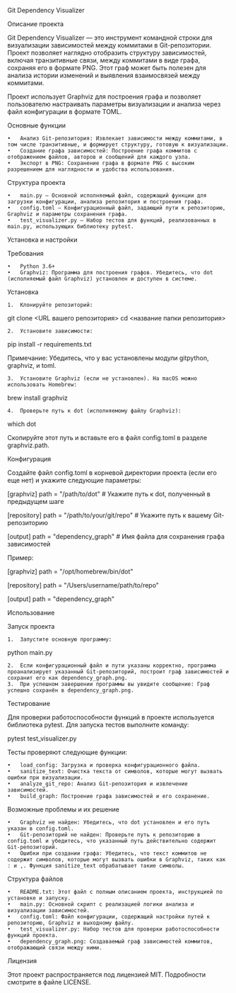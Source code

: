 Git Dependency Visualizer

Описание проекта

Git Dependency Visualizer — это инструмент командной строки для визуализации зависимостей между коммитами в Git-репозитории. Проект позволяет наглядно отобразить структуру зависимостей, включая транзитивные связи, между коммитами в виде графа, сохраняя его в формате PNG. Этот граф может быть полезен для анализа истории изменений и выявления взаимосвязей между коммитами.

Проект использует Graphviz для построения графа и позволяет пользователю настраивать параметры визуализации и анализа через файл конфигурации в формате TOML.

Основные функции

	•	Анализ Git-репозитория: Извлекает зависимости между коммитами, в том числе транзитивные, и формирует структуру, готовую к визуализации.
	•	Создание графа зависимостей: Построение графа коммитов с отображением файлов, авторов и сообщений для каждого узла.
	•	Экспорт в PNG: Сохранение графа в формате PNG с высоким разрешением для наглядности и удобства использования.

Структура проекта

	•	main.py — Основной исполняемый файл, содержащий функции для загрузки конфигурации, анализа репозитория и построения графа.
	•	config.toml — Конфигурационный файл, задающий пути к репозиторию, Graphviz и параметры сохранения графа.
	•	test_visualizer.py — Набор тестов для функций, реализованных в main.py, использующих библиотеку pytest.

Установка и настройки

Требования

	•	Python 3.6+
	•	Graphviz: Программа для построения графов. Убедитесь, что dot (исполняемый файл Graphviz) установлен и доступен в системе.

Установка

	1.	Клонируйте репозиторий:

git clone <URL вашего репозитория>
cd <название папки репозитория>


	2.	Установите зависимости:

pip install -r requirements.txt

Примечание: Убедитесь, что у вас установлены модули gitpython, graphviz, и toml.

	3.	Установите Graphviz (если не установлен). На macOS можно использовать Homebrew:

brew install graphviz


	4.	Проверьте путь к dot (исполняемому файлу Graphviz):

which dot

Скопируйте этот путь и вставьте его в файл config.toml в разделе graphviz.path.

Конфигурация

Создайте файл config.toml в корневой директории проекта (если его еще нет) и укажите следующие параметры:

[graphviz]
path = "/path/to/dot"  # Укажите путь к dot, полученный в предыдущем шаге

[repository]
path = "/path/to/your/git/repo"  # Укажите путь к вашему Git-репозиторию

[output]
path = "dependency_graph"  # Имя файла для сохранения графа зависимостей

Пример:

[graphviz]
path = "/opt/homebrew/bin/dot"

[repository]
path = "/Users/username/path/to/repo"

[output]
path = "dependency_graph"

Использование

Запуск проекта

	1.	Запустите основную программу:

python main.py


	2.	Если конфигурационный файл и пути указаны корректно, программа проанализирует указанный Git-репозиторий, построит граф зависимостей и сохранит его как dependency_graph.png.
	3.	При успешном завершении программы вы увидите сообщение: Граф успешно сохранён в dependency_graph.png.

Тестирование

Для проверки работоспособности функций в проекте используется библиотека pytest. Для запуска тестов выполните команду:

pytest test_visualizer.py

Тесты проверяют следующие функции:

	•	load_config: Загрузка и проверка конфигурационного файла.
	•	sanitize_text: Очистка текста от символов, которые могут вызвать ошибки при визуализации.
	•	analyze_git_repo: Анализ Git-репозитория и извлечение зависимостей.
	•	build_graph: Построение графа зависимостей и его сохранение.

Возможные проблемы и их решение

	•	Graphviz не найден: Убедитесь, что dot установлен и его путь указан в config.toml.
	•	Git-репозиторий не найден: Проверьте путь к репозиторию в config.toml и убедитесь, что указанный путь действительно содержит Git-репозиторий.
	•	Ошибки при создании графа: Убедитесь, что текст коммитов не содержит символов, которые могут вызвать ошибки в Graphviz, таких как : и ,. Функция sanitize_text обрабатывает такие символы.

Структура файлов

	•	README.txt: Этот файл с полным описанием проекта, инструкцией по установке и запуску.
	•	main.py: Основной скрипт с реализацией логики анализа и визуализации зависимостей.
	•	config.toml: Файл конфигурации, содержащий настройки путей к репозиторию, Graphviz и выходному файлу.
	•	test_visualizer.py: Набор тестов для проверки работоспособности функций проекта.
	•	dependency_graph.png: Создаваемый граф зависимостей коммитов, отображающий связи между ними.

Лицензия

Этот проект распространяется под лицензией MIT. Подробности смотрите в файле LICENSE.
